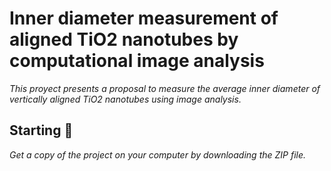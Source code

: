 # Inner diameter measurement of aligned TiO2 nanotubes by computational image analysis
_This proyect presents a proposal to measure the average inner diameter of vertically aligned TiO2 nanotubes using image analysis._
## Starting 🚀
_Get a copy of the project on your computer by downloading the ZIP file._

